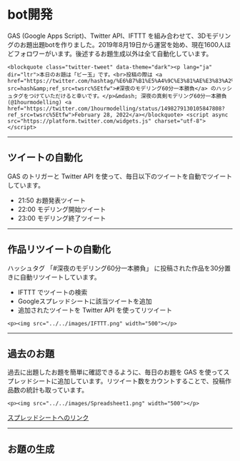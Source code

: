 # bot開発
GAS (Google Apps Script)、Twitter API、IFTTT を組み合わせて、3Dモデリングのお題出題botを作りました。2019年8月19日から運営を始め、現在1600人ほどフォロワーがいます。後述するお題生成以外は全て自動化しています。

```@raw html
<blockquote class="twitter-tweet" data-theme="dark"><p lang="ja" dir="ltr">本日のお題は「ビー玉」です。<br>投稿の際は <a href="https://twitter.com/hashtag/%E6%B7%B1%E5%A4%9C%E3%81%AE%E3%83%A2%E3%83%87%E3%83%AA%E3%83%B3%E3%82%B060%E5%88%86%E4%B8%80%E6%9C%AC%E5%8B%9D%E8%B2%A0?src=hash&amp;ref_src=twsrc%5Etfw">#深夜のモデリング60分一本勝負</a> のハッシュタグをつけていただけると幸いです。</p>&mdash; 深夜の真剣モデリング60分一本勝負 (@1hourmodelling) <a href="https://twitter.com/1hourmodelling/status/1498279130105847808?ref_src=twsrc%5Etfw">February 28, 2022</a></blockquote> <script async src="https://platform.twitter.com/widgets.js" charset="utf-8"></script>
```
---
## ツイートの自動化
GAS のトリガーと Twitter API を使って、毎日以下のツイートを自動でツイートしています。
- 21:50 お題発表ツイート
- 22:00 モデリング開始ツイート
- 23:00 モデリング終了ツイート

---
## 作品リツイートの自動化
ハッシュタグ 「#深夜のモデリング60分一本勝負」 に投稿された作品を30分置きに自動リツイートしています。
- IFTTT でツイートの検索
- Googleスプレッドシートに該当ツイートを追加
- 追加されたツイートを Twitter API を使ってリツイート

```@raw html
<p><img src="../../images/IFTTT.png" width="500"></p>
```

---
## 過去のお題
過去に出題したお題を簡単に確認できるように、毎日のお題を GAS を使ってスプレッドシートに追加しています。リツイート数をカウントすることで、投稿作品数の統計も取っています。
```@raw html
<p><img src="../../images/Spreadsheet1.png" width="500"></p>
```
[スプレッドシートへのリンク](https://docs.google.com/spreadsheets/d/1NRrCvgxyiuwi9mW1L9cQJYGB6EVApk6SDPn9noAILa4/edit#gid=0)

---
## お題の生成
